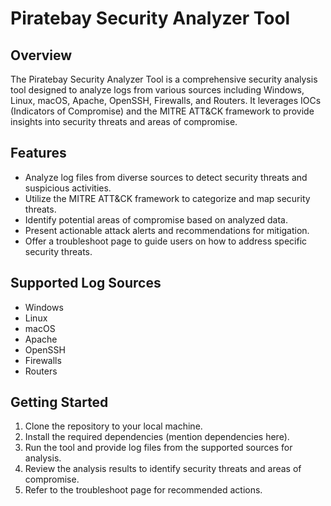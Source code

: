 # Piratebay Security Analyzer Tool

## Overview
The Piratebay Security Analyzer Tool is a comprehensive security analysis tool designed to analyze logs from various sources including Windows, Linux, macOS, Apache, OpenSSH, Firewalls, and Routers. It leverages IOCs (Indicators of Compromise) and the MITRE ATT&CK framework to provide insights into security threats and areas of compromise.

## Features
- Analyze log files from diverse sources to detect security threats and suspicious activities.
- Utilize the MITRE ATT&CK framework to categorize and map security threats.
- Identify potential areas of compromise based on analyzed data.
- Present actionable attack alerts and recommendations for mitigation.
- Offer a troubleshoot page to guide users on how to address specific security threats.

## Supported Log Sources
- Windows
- Linux
- macOS
- Apache
- OpenSSH
- Firewalls
- Routers

## Getting Started
1. Clone the repository to your local machine.
2. Install the required dependencies (mention dependencies here).
3. Run the tool and provide log files from the supported sources for analysis.
4. Review the analysis results to identify security threats and areas of compromise.
5. Refer to the troubleshoot page for recommended actions.


